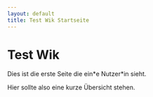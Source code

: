 ```yaml
---
layout: default
title: Test Wik Startseite
---
```


# Test Wik
Dies ist die erste Seite die ein\*e Nutzer\*in sieht. 

Hier sollte also eine kurze Übersicht stehen. 

